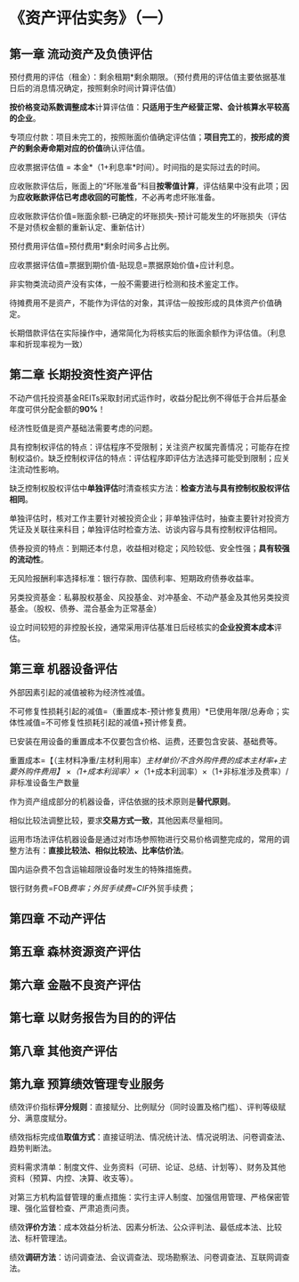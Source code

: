 # 《资产评估实务》（一）

## 第一章 流动资产及负债评估

预付费用的评估（租金）：剩余租期*剩余期限。（预付费用的评估值主要依据基准日后的消息情况确定，按照剩余时间计算评估值）

**按价格变动系数调整成本**计算评估值：**只适用于生产经营正常、会计核算水平较高的企业**。

专项应付款：项目未完工的，按照账面价值确定评估值；**项目完工**的，**按形成的资产的剩余寿命期对应的价值**确认评估值。

应收票据评估值 = 本金*（1+利息率*时间）。时间指的是实际过去的时间。

应收账款评估后，账面上的“坏账准备”科目**按零值计算**，评估结果中没有此项；因为**应收账款评估已考虑收回的可能性**，不必再考虑坏账准备。

应收账款评估价值=账面余额-已确定的坏账损失-预计可能发生的坏账损失（评估不是对债权金额的重新认定、重新估计）

预付费用评估值=预付费用*剩余时间多占比例。

应收票据评估值=票据到期价值-贴现息=票据原始价值+应计利息。

非实物类流动资产没有实体，一般不需要进行检测和技术鉴定工作。

待摊费用不是资产，不能作为评估的对象，其评估一般按形成的具体资产价值确定。

长期借款评估在实际操作中，通常简化为将核实后的账面余额作为评估值。（利息率和折现率视为一致）

## 第二章 长期投资性资产评估

不动产信托投资基金REITs采取封闭式运作时，收益分配比例不得低于合并后基金年度可供分配金额的**90%**！

经济性贬值是资产基础法需要考虑的问题。

具有控制权评估的特点：评估程序不受限制；关注资产权属完善情况；可能存在控制权溢价。缺乏控制权评估的特点：评估程序即评估方法选择可能受到限制；应关注流动性影响。

缺乏控制权股权评估中**单独评估**时清查核实方法：**检查方法与具有控制权股权评估相同**。

单独评估时，核对工作主要针对被投资企业；非单独评估时，抽查主要针对投资方凭证及关联往来科目；单独评估时检查方法、访谈内容与具有控制权评估相同。

债券投资的特点：到期还本付息，收益相对稳定；风险较低、安全性强；**具有较强的流动性**。

无风险报酬利率选择标准：银行存款、国债利率、短期政府债券收益率。

另类投资基金：私募股权基金、风投基金、对冲基金、不动产基金及其他另类投资基金。（股权、债券、混合基金为正常基金）

设立时间较短的非控股长投，通常采用评估基准日后经核实的**企业投资本成本**评估。

## 第三章 机器设备评估

外部因素引起的减值被称为经济性减值。

不可修复性损耗引起的减值=（重置成本-预计修复费用）*已使用年限/总寿命；实体性减值=不可修复性损耗引起的减值+预计修复费。

已安装在用设备的重置成本不仅要包含价格、运费，还要包含安装、基础费等。

重置成本=【（主材料净重/主材利用率）*主材单价/不含外购件费的成本主材率+主要外购件费用】* ×*（1+成本利润率）×*（1+成本利润率）×（1+非标准涉及费率）/非标准设备生产数量

作为资产组成部分的机器设备，评估依据的技术原则是**替代原则**。

相似比较法调整比较，要求**交易方式一致**，其他因素尽量相同。

运用市场法评估机器设备是通过对市场参照物进行交易价格调整完成的，常用的调整方法有：**直接比较法、相似比较法、比率估价法**。

国内运杂费不包含运输超限设备时发生的特殊措施费。

银行财务费=FOB*费率；外贸手续费=CIF*外贸手续费；

## 第四章 不动产评估

## 第五章 森林资源资产评估

## 第六章 金融不良资产评估

## 第七章 以财务报告为目的的评估

## 第八章 其他资产评估

## 第九章 预算绩效管理专业服务

绩效评价指标**评分规则**：直接赋分、比例赋分（同时设置及格门槛）、评判等级赋分、满意度赋分。

绩效指标完成值**取值方式**：直接证明法、情况统计法、情况说明法、问卷调查法、趋势判断法。

资料需求清单：制度文件、业务资料（可研、论证、总结、计划等）、财务及其他资料（预算、内控、决算、收支等）。

对第三方机构监督管理的重点措施：实行主评人制度、加强信用管理、严格保密管理、强化监督检查、严肃追责问责。

绩效**评价方法**：成本效益分析法、因素分析法、公众评判法、最低成本法、比较法、标杆管理法。

绩效**调研方法**：访问调查法、会议调查法、现场勘察法、问卷调查法、互联网调查法。
